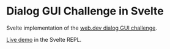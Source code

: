# Dialog GUI Challenge in Svelte

Svelte implementation of the [web.dev dialog GUI challenge](https://web.dev/building-a-dialog-component/). 

[Live demo](https://svelte.dev/repl/69df39553f9d44efa0907022bda55a81?version=3.48.0) in the Svelte REPL.

